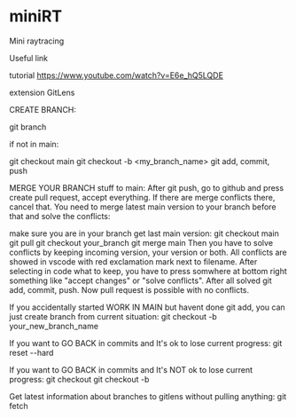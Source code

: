 # miniRT
Mini raytracing


Useful link

tutorial
https://www.youtube.com/watch?v=E6e_hQ5LQDE




extension
GitLens

CREATE BRANCH:

git branch

if not in main:

git checkout main
git checkout -b <my_branch_name>
git add, commit, push



MERGE YOUR BRANCH stuff to main:
After git push, go to github and press create pull request, accept everything.
If there are merge conflicts there, cancel that. You need to merge latest main
version to your branch before that and solve the conflicts:

make sure you are in your branch
get last main version:
git checkout main
git pull
git checkout your_branch
git merge main
Then you have to solve conflicts by keeping incoming version, your version or both.
All conflicts are showed in vscode with red exclamation mark next to filename.
After selecting in code what to keep, you have to press somwhere at bottom right
something like "accept changes" or "solve conflicts".
After all solved
git add, commit, push.
Now pull request is possible with no conflicts.





If you accidentally started WORK IN MAIN but havent done git add, you can just create branch from current situation:
git checkout -b your_new_branch_name


If you want to GO BACK in commits and It's ok to lose current progress:
git reset --hard <commit-hash>

If you want to GO BACK in commits and It's NOT ok to lose current progress:
git checkout <commit-hash>
git checkout -b <new-branch-name>

Get latest information about branches to gitlens without pulling anything:
git fetch

